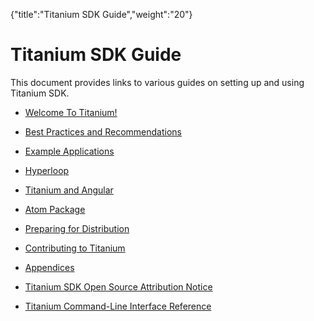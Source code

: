 {"title":"Titanium SDK Guide","weight":"20"} 

# Titanium SDK Guide

This document provides links to various guides on setting up and using Titanium SDK.

*   [Welcome To Titanium!](/docs/appc/Titanium_SDK/Titanium_SDK_Guide/Welcome_To_Titanium!/)
    
*   [Best Practices and Recommendations](/docs/appc/Titanium_SDK/Titanium_SDK_Guide/Best_Practices_and_Recommendations/)
    
*   [Example Applications](/docs/appc/Titanium_SDK/Titanium_SDK_Guide/Example_Applications/)
    
*   [Hyperloop](/docs/appc/Titanium_SDK/Titanium_SDK_Guide/Hyperloop/)
    
*   [Titanium and Angular](/docs/appc/Titanium_SDK/Titanium_SDK_Guide/Titanium_and_Angular/)
    
*   [Atom Package](/docs/appc/Titanium_SDK/Titanium_SDK_Guide/Atom_Package/)
    
*   [Preparing for Distribution](/docs/appc/Titanium_SDK/Titanium_SDK_Guide/Preparing_for_Distribution/)
    
*   [Contributing to Titanium](/docs/appc/Titanium_SDK/Titanium_SDK_Guide/Contributing_to_Titanium/)
    
*   [Appendices](/docs/appc/Titanium_SDK/Titanium_SDK_Guide/Appendices/)
    
*   [Titanium SDK Open Source Attribution Notice](/docs/appc/Titanium_SDK/Titanium_SDK_Guide/Titanium_SDK_Open_Source_Attribution_Notice/)
    
*   [Titanium Command-Line Interface Reference](/docs/appc/Titanium_SDK/Titanium_SDK_Guide/Titanium_Command-Line_Interface_Reference/)